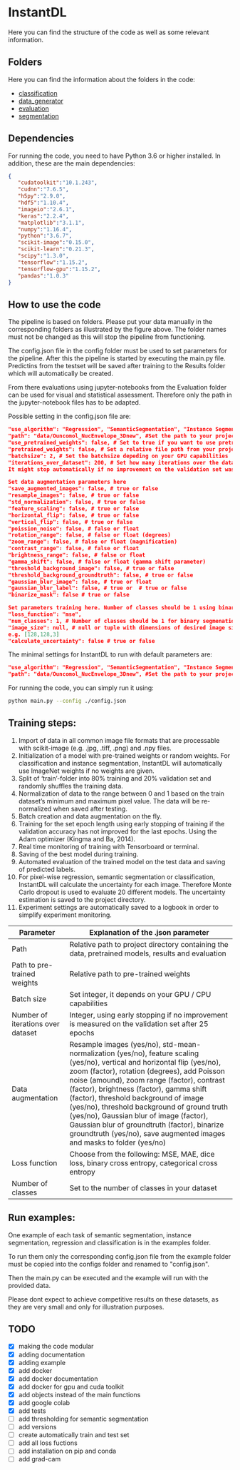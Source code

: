 # InstantDL

Here you can find the structure of the code as well as some relevant information.

## Folders

Here you can find the information about the folders in the code:

- [classification](classification)
- [data_generator](data_generator)
- [evaluation](evaluation)
- [segmentation](segmentation)

## Dependencies

For running the code, you need to have Python 3.6 or higher installed. In addition, these are the main dependencies:

```json
{
   "cudatoolkit":"10.1.243",
   "cudnn":"7.6.5",
   "h5py":"2.9.0",
   "hdf5":"1.10.4",
   "imageio":"2.6.1",
   "keras":"2.2.4",
   "matplotlib":"3.1.1",
   "numpy":"1.16.4",
   "python":"3.6.7",
   "scikit-image":"0.15.0",
   "scikit-learn":"0.21.3",
   "scipy":"1.3.0",
   "tensorflow":"1.15.2",
   "tensorflow-gpu":"1.15.2",
   "pandas":"1.0.3"
}
```

## How to use the code

The pipeline is based on folders. Please put your data manually in the corresponding folders as illustrated by the figure above. The folder names must not be changed as this will stop the pipeline from functioning.

The config.json file in the config folder must be used to set parameters for the pipeline. After this the pipeline is started by executing the main.py file. Predictins from the testset will be saved after training to the Results folder which will automatically be created. 

From there evaluations using jupyter-notebooks from the Evaluation folder can be used for visual and statistical assessment. Therefore only the path in the jupyter-notebook files has to be adapted. 

Possible setting in the config.json file are: 
```json
"use_algorithm": "Regression", "SemanticSegmentation", "Instance Segmentation" or "Classification"
"path": "data/Ouncomol_NucEnvelope_3Dnew", #Set the path to your project directory here
"use_pretrained_weights": false, # Set to true if you want to use pretrained weights
"pretrained_weights": false, # Set a relative file path from your project directory with the filename here. 
"batchsize": 2, # Set the batchsize depeding on your GPU capabilities
"iterations_over_dataset": 200, # Set how many iterations over the dataset should be taken for learning. 
It might stop automatically if no improvement on the validation set was measured after 25 epochs

Set data augmentation parameters here
"save_augmented_images": false, # true or false
"resample_images": false, # true or false
"std_normalization": false, # true or false
"feature_scaling": false, # true or false
"horizontal_flip": false, # true or false
"vertical_flip": false, # true or false
"poission_noise": false, # false or float
"rotation_range": false, # false or float (degrees)
"zoom_range": false, # false or float (magnification)
"contrast_range": false, # false or float
"brightness_range": false, # false or float
"gamma_shift": false, # false or float (gamma shift parameter)
"threshold_background_image": false, # true or false
"threshold_background_groundtruth": false, # true or false
"gaussian_blur_image": false, # true or float
"gaussian_blur_label": false, # true or  # true or false
"binarize_mask": false # true or false

Set parameters training here. Number of classes should be 1 using binary segmenation tasks
"loss_function": "mse",
"num_classes": 1, # Number of classes should be 1 for binary segmenation tasks
"image_size": null, # null or tuple with dimensions of desired image size in format [x-dim, y-dim, (z-dim), channels],
e.g. [128,128,3]
"calculate_uncertainty": false # true or false
```

The minimal settings for InstantDL to run with default parameters are:
```json
"use_algorithm": "Regression", "SemanticSegmentation", "Instance Segmentation" or "Classification"
"path": "data/Ouncomol_NucEnvelope_3Dnew", #Set the path to your project directory here
```

For running the code, you can simply run it using:

```bash
python main.py --config ./config.json
```

## Training steps:

1. Import of data in all common image file formats that are processable with scikit-image (e.g. .jpg, .tiff, .png) and .npy files.
2. Initialization of a model with pre-trained weights or random weights. For classification and instance segmentation, InstantDL will automatically use ImageNet weights if no weights are given.
3. Split of ‘train’-folder into 80% training and 20% validation set and randomly shuffles the training data.
4. Normalization of data to the range between 0 and 1 based on the train dataset’s minimum and maximum pixel value. The data will be re-normalized when saved after testing.
5. Batch creation and data augmentation on the fly.
6. Training for the set epoch length using early stopping of training if the validation accuracy has not improved for the last epochs. Using the Adam optimizer (Kingma and Ba, 2014).
7. Real time monitoring of training with Tensorboard or terminal.
8. Saving of the best model during training.
9. Automated evaluation of the trained model on the test data and saving of predicted labels.
10. For pixel-wise regression, semantic segmentation or classification, InstantDL will calculate the uncertainty for each image. Therefore Monte Carlo dropout is used to evaluate 20 different models. The uncertainty estimation is saved to the project directory.
11. Experiment settings are automatically saved to a logbook in order to simplify experiment monitoring.

| Parameter | Explanation of the .json parameter|
| ------ | ------ |
| Path | Relative path to project directory containing the data, pretrained models, results and evaluation |
| Path to pre-trained weights | Relative path to pre-trained weights |
| Batch size | Set integer, it depends on your GPU / CPU capabilities |
| Number of iterations over dataset | Integer, using early stopping if no improvement is measured on the validation set after 25 epochs |
| Data augmentation | Resample images (yes/no), std-mean-normalization (yes/no), feature scaling (yes/no), vertical and horizontal flip (yes/no), zoom (factor), rotation (degrees), add Poisson noise (amound), zoom range (factor), contrast (factor), brightness (factor), gamma shift (factor), threshold background of image (yes/no), threshold background of ground truth (yes/no), Gaussian blur of image (factor), Gaussian blur of groundtruth (factor), binarize groundtruth (yes/no), save augmented images and masks to folder (yes/no) |
| Loss function | Choose from the following: MSE, MAE, dice loss, binary cross entropy, categorical cross entropy |
| Number of classes | Set to the number of classes in your dataset|

## Run examples:
One example of each task of semantic segmentation, instance segmentation, regression and classification is in the examples folder.

To run them only the corresponding config.json file from the example folder must be copied into the configs folder and renamed to "config.json".

Then the main.py can be executed and the example will run with the provided data. 

Please dont expect to achieve competitive results on these datasets, as they are very small and only for illustration purposes.

## TODO

- [x] making the code modular
- [x] adding documentation
- [x] adding example
- [x] add docker
- [x] add docker documentation
- [x] add docker for gpu and cuda toolkit
- [x] add objects instead of the main functions
- [x] add google colab
- [x] add tests  
- [ ] add thresholding for semantic segmentation
- [ ] add versions
- [ ] create automatically train and test set
- [ ] add all loss fuctions
- [ ] add installation on pip and conda
- [ ] add grad-cam